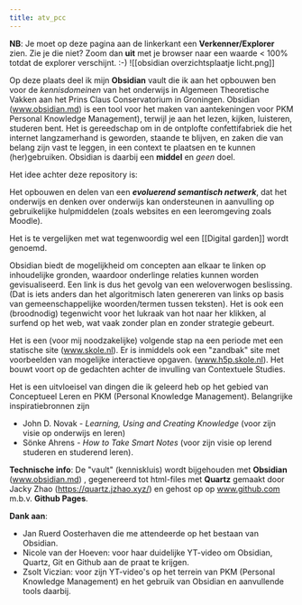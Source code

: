 ```yaml
---
title: atv_pcc 
---
```

**NB**: Je moet op deze pagina aan de linkerkant een **Verkenner/Explorer** zien. Zie je die niet? Zoom dan **uit** met je browser naar een waarde < 100% totdat de explorer verschijnt. :-)
![[obsidian overzichtsplaatje licht.png]]

Op deze plaats deel ik mijn **Obsidian** vault die ik aan het opbouwen ben voor de *kennisdomeinen* van het onderwijs in Algemeen Theoretische Vakken aan het Prins Claus Conservatorium in Groningen. Obsidian (www.obsidian.md) is een tool voor het maken van aantekeningen voor PKM Personal Knowledge Management), terwijl je aan het lezen, kijken, luisteren, studeren bent. Het is gereedschap om in de ontplofte confettifabriek die het internet langzamerhand is geworden, staande te blijven, en zaken die van belang zijn vast te leggen, in een context  te plaatsen en te kunnen (her)gebruiken. Obsidian is daarbij een **middel** en *geen* doel.

Het idee achter deze repository is:

Het opbouwen en delen van een ***evoluerend semantisch netwerk***, dat het onderwijs en denken over onderwijs kan ondersteunen in aanvulling op gebruikelijke hulpmiddelen (zoals websites en een leeromgeving zoals Moodle). 

Het is te vergelijken met wat tegenwoordig wel een [[Digital garden]] wordt genoemd.

Obsidian biedt de mogelijkheid om concepten aan elkaar te linken op inhoudelijke gronden, waardoor onderlinge relaties kunnen worden gevisualiseerd. Een link is dus het gevolg van een weloverwogen beslissing. (Dat is iets anders dan het algoritmisch laten genereren van links op basis van gemeenschappelijke woorden/termen tussen teksten). Het is ook een (broodnodig) tegenwicht voor het lukraak van hot naar her klikken, al surfend op het web, wat vaak zonder plan en zonder strategie gebeurt.

Het is een (voor mij noodzakelijke) volgende stap na een periode met een statische site (www.skole.nl). Er is inmiddels ook een "zandbak" site met voorbeelden van mogelijke interactieve opgaven. (www.h5p.skole.nl).  Het bouwt voort op de gedachten achter de invulling van Contextuele Studies.

Het is een uitvloeisel van dingen die ik geleerd heb op het gebied van Conceptueel Leren en  PKM (Personal Knowledge Management).
Belangrijke inspiratiebronnen zijn
- John D. Novak - *Learning, Using and Creating Knowledge* (voor zijn visie op onderwijs en leren)
- Sönke Ahrens - *How to Take Smart Notes* (voor zijn visie op lerend studeren en studerend leren).

**Technische info**: De "vault" (kenniskluis) wordt bijgehouden met **Obsidian**  (www.obsidian.md) , gegenereerd tot html-files met **Quartz** gemaakt door  Jacky Zhao (https://quartz.jzhao.xyz/) en gehost op op www.github.com m.b.v. **Github Pages**.

**Dank aan**: 
- Jan Ruerd Oosterhaven die me attendeerde op het bestaan van Obsidian.
- Nicole van der Hoeven: voor haar duidelijke YT-video om Obsidian, Quartz, Git en Github aan de praat te krijgen. 
- Zsolt Viczian: voor zijn YT-video's op het terrein van PKM (Personal Knowledge Management) en het gebruik van Obsidian en aanvullende tools daarbij.


